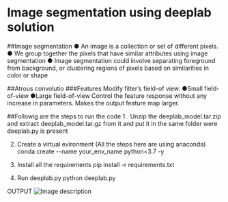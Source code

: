 # Image segmentation using deeplab solution 
##Image segmentation
● An image is a collection or set of different pixels.
● We group together the pixels that have similar attributes using image segmentation
● Image segmentation could involve separating foreground from background, or
clustering regions of pixels based on similarities in color or shape

##Atrous convolutio
###Features 
Modify filter’s field-of view.
  ●Small field-of-view
  ●Large field-of-view 
Control the feature response without any increase in parameters.
Makes the output feature map larger.


##Followig are the steps to run the code
1 . Unzip the deeplab_model.tar.zip and extract deeplab_model.tar.gz from it and put it in the same folder were deeplab.py is present

2. Create a virtual evironment (All the steps here are using anaconda)
    conda create --name your_env_name python=3.7 -y
    
3. Install all the requirements 
    pip install -r requirements.txt
    
4. Run deeplab.py
    python deeplab.py
    
    
 OUTPUT 
 ![Image description](https://www.google.co.in/url?sa=i&url=https%3A%2F%2Fwww.pyimagesearch.com%2F2018%2F09%2F03%2Fsemantic-segmentation-with-opencv-and-deep-learning%2F&psig=AOvVaw2ZNRYZ3_2Jq8GZ9SNkwkAt&ust=1590585773459000&source=images&cd=vfe&ved=0CAIQjRxqFwoTCLiqnoLS0ekCFQAAAAAdAAAAABAD)
 





